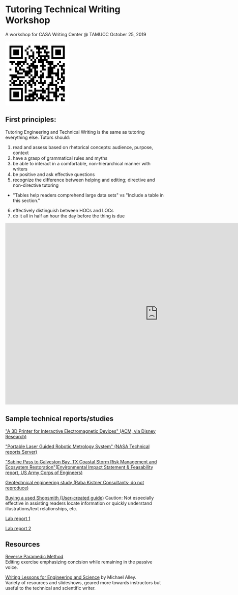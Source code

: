# Tutoring Technical Writing Workshop  
A workshop for CASA Writing Center @ TAMUCC
October 25, 2019

![tutor qr code](tutor-qr.png)


## First principles:
Tutoring Engineering and Technical Writing is the same as tutoring everything else. Tutors should:
1. read and assess based on rhetorical concepts: audience, purpose, context
2. have a grasp of grammatical rules and myths
3. be able to interact in a comfortable, non-hierarchical manner with writers
4. be positive and ask effective questions
5. recognize the difference between helping and editing; directive and non-directive tutoring
  - "Tables help readers comprehend large data sets" vs "Include a table in this section."
6. effectively distinguish between HOCs and LOCs
7. do it all in half an hour the day before the thing is due


<iframe src="https://docs.google.com/presentation/d/e/2PACX-1vQfuAIR3yyl0sVd0jp9lUnu6I8DhVsJuYxnttm_GPQW2Uqt0hrn3flszOJXhiEEmNrBLWRmfgnS7eOE/embed?start=false&loop=false&delayms=3000" frameborder="0" width="960" height="569" allowfullscreen="true" mozallowfullscreen="true" webkitallowfullscreen="true"></iframe>


## Sample technical reports/studies

["A 3D Printer for Interactive Electromagnetic Devices"  (ACM, via Disney Research)](https://s3-us-west-1.amazonaws.com/disneyresearch/wp-content/uploads/20161011233026/A-3D-Printer-for-Interactive-Electromagnetic-Devices-Paper.pdf)

["Portable Laser Guided Robotic Metrology System" (NASA Technical reports Server)](https://ntrs.nasa.gov/archive/nasa/casi.ntrs.nasa.gov/20190032027.pdf)

["Sabine Pass to Galveston Bay, TX Coastal Storm Risk Management and Ecosystem Restoration"(Environmental Impact Statement & Feasability report, US Army Corps of Engineers)](https://drive.google.com/open?id=1z5Akqx2BL0eC8_OlqhcR4CRyK3_vgJU2)

[Geotechnical engineering study (Raba Kistner Consultants; do not reproduce)]()

[Buying a used Shopsmith (User-created guide)](files/engr/shopsmith-guide.pdf) Caution: Not especially effective in assisting readers locate information or quickly understand illustrations/text relationships, etc.

[Lab report 1](files/engr/lab-report-example1.pdf)

[Lab report 2](files/engr/lab-report-example2.pdf)

## Resources

[Reverse Paramedic Method](https://owl.purdue.edu/owl/general_writing/academic_writing/reverse_paramedic_method.html)  
Editing exercise emphasizing concision while remaining in the passive voice.

[Writing Lessons for Engineering and Science](https://www.craftofscientificwriting.com/) by Michael Alley.   
Variety of resources and slideshows, geared more towards instructors but useful to the technical and scientific writer.
